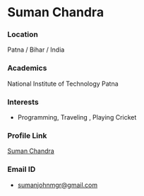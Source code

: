 # Suman Chandra

### Location

Patna / Bihar / India

### Academics

National Institute of Technology Patna

### Interests

- Programming, Traveling , Playing Cricket

### Profile Link

[Suman Chandra](https://github.com/sumannitp)

### Email ID

- sumanjohnmgr@gmail.com
